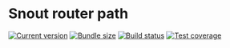 # Snout router path

[![Current version][badge-version-image]][badge-version-link]
[![Bundle size][badge-bundle-image]][badge-bundle-link]
[![Build status][badge-build-image]][badge-build-link]
[![Test coverage][badge-coverage-image]][badge-coverage-link]

[badge-build-image]: https://img.shields.io/github/workflow/status/snout-router/router-path/CI?style=for-the-badge
[badge-build-link]: https://github.com/snout-router/router-path/actions/workflows/ci.yml
[badge-bundle-image]: https://img.shields.io/bundlephobia/minzip/@snout/router-path?style=for-the-badge
[badge-bundle-link]: https://bundlephobia.com/result?p=@snout/router-path
[badge-coverage-image]: https://img.shields.io/codecov/c/gh/snout-router/router-path?style=for-the-badge
[badge-coverage-link]: https://codecov.io/gh/snout-router/router-path
[badge-version-image]: https://img.shields.io/npm/v/@snout/router-path?label=%40snout%2Frouter-path&logo=npm&style=for-the-badge
[badge-version-link]: https://npmjs.com/package/@snout/router-path
